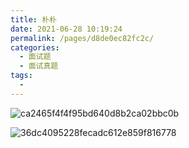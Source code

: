```yaml
---
title: 朴朴
date: 2021-06-28 10:19:24
permalink: /pages/d8de0ec82fc2c/
categories:
  - 面试题
  - 面试真题
tags:
  -
---
```


![ca2465f4f4f95bd640d8b2ca02bbc0b](https://cdn.jsdelivr.net/gh/wu529778790/image/blog/ca2465f4f4f95bd640d8b2ca02bbc0b.jpg)

![36dc4095228fecadc612e859f816778](https://cdn.jsdelivr.net/gh/wu529778790/image/blog/36dc4095228fecadc612e859f816778.jpg)
